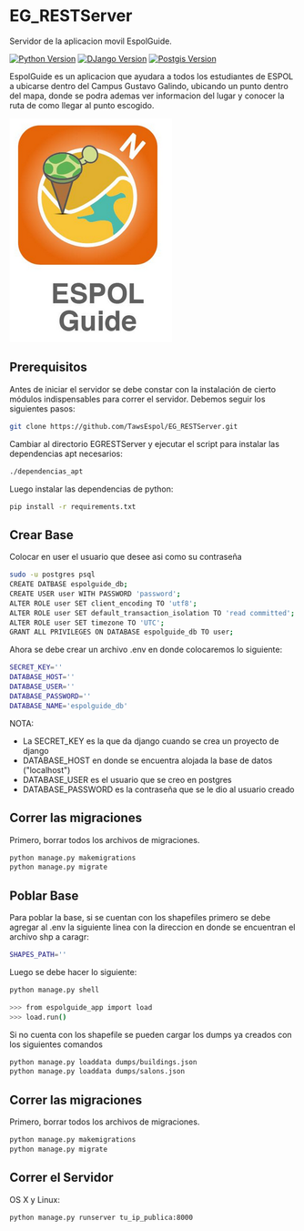 # EG_RESTServer
Servidor de la aplicacion movil EspolGuide.

[![Python Version][python-image]][python-downloads]
[![DJango Version][django-image]][django-downloads]
[![Postgis Version][postgis-image]][postgis-downloads]

EspolGuide es un aplicacion que ayudara a todos los estudiantes de ESPOL a ubicarse dentro del Campus Gustavo Galindo, ubicando un punto dentro del mapa, donde se podra ademas ver informacion del lugar y conocer la ruta de como llegar al punto escogido.

![](header.png)

## Prerequisitos

Antes de iniciar el servidor se debe constar con la instalación de cierto módulos indispensables para correr el servidor. Debemos seguir los siguientes pasos:

```sh
git clone https://github.com/TawsEspol/EG_RESTServer.git
```
Cambiar al directorio EGRESTServer y ejecutar el script para instalar las dependencias apt necesarios:

```sh
./dependencias_apt
```

Luego instalar las dependencias de python:

```sh
pip install -r requirements.txt
```

## Crear Base

Colocar en user el usuario que desee asi como su contraseña

```sh
sudo -u postgres psql
CREATE DATBASE espolguide_db;
CREATE USER user WITH PASSWORD 'password';
ALTER ROLE user SET client_encoding TO 'utf8';
ALTER ROLE user SET default_transaction_isolation TO 'read committed';
ALTER ROLE user SET timezone TO 'UTC';
GRANT ALL PRIVILEGES ON DATABASE espolguide_db TO user;
```

Ahora se debe crear un archivo .env en donde colocaremos lo siguiente:

```sh
SECRET_KEY='' 
DATABASE_HOST=''
DATABASE_USER=''
DATABASE_PASSWORD=''
DATABASE_NAME='espolguide_db'
```
NOTA: 
- La SECRET_KEY es la que da django cuando se crea un proyecto de django
- DATABASE_HOST en donde se encuentra alojada la base de datos ("localhost")
- DATABASE_USER es el usuario que se creo en postgres
- DATABASE_PASSWORD es la contraseña que se le dio al usuario creado


## Correr las migraciones
Primero, borrar todos los archivos de migraciones.

```sh
python manage.py makemigrations
python manage.py migrate
```


## Poblar Base

Para poblar la base, si se cuentan con los shapefiles primero se debe agregar al .env la siguiente linea con la direccion en donde se encuentran el archivo shp a caragr:

```sh
SHAPES_PATH=''
```

Luego se debe hacer lo siguiente:

```sh
python manage.py shell
```

```sh
>>> from espolguide_app import load
>>> load.run()
```


Si no cuenta con los shapefile se pueden cargar los dumps ya creados con los siguientes comandos

```sh
python manage.py loaddata dumps/buildings.json
python manage.py loaddata dumps/salons.json
```

## Correr las migraciones
Primero, borrar todos los archivos de migraciones.

```sh
python manage.py makemigrations
python manage.py migrate
```

## Correr el Servidor

OS X y Linux:


```sh
python manage.py runserver tu_ip_publica:8000
```







[python-image]: https://img.shields.io/pypi/pyversions/Django.svg
[django-image]: https://img.shields.io/pypi/dm/Django.svg
[python-downloads]: https://www.python.org/downloads/
[django-downloads]: https://www.djangoproject.com/download/
[postgis-image]: https://img.shields.io/pypi/dm/Django.svg
[postgis-downloads]: http://www.gis-blog.com/how-to-install-postgis-2-3-on-ubuntu-16-04-lts/
